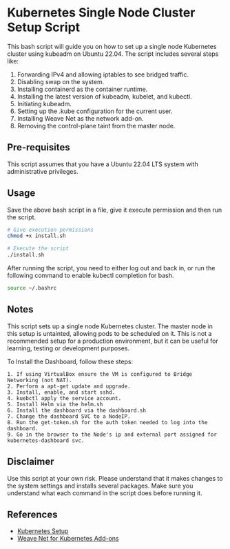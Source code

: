 # Kubernetes Single Node Cluster Setup Script

This bash script will guide you on how to set up a single node Kubernetes cluster using kubeadm on Ubuntu 22.04. The script includes several steps like:

1. Forwarding IPv4 and allowing iptables to see bridged traffic.
2. Disabling swap on the system.
3. Installing containerd as the container runtime.
4. Installing the latest version of kubeadm, kubelet, and kubectl.
5. Initiating kubeadm.
6. Setting up the .kube configuration for the current user.
7. Installing Weave Net as the network add-on.
8. Removing the control-plane taint from the master node.

## Pre-requisites

This script assumes that you have a Ubuntu 22.04 LTS system with administrative privileges. 

## Usage

Save the above bash script in a file, give it execute permission and then run the script.

```bash
# Give execution permissions
chmod +x install.sh

# Execute the script
./install.sh
```

After running the script, you need to either log out and back in, or run the following command to enable kubectl completion for bash.

```bash
source ~/.bashrc
```

## Notes

This script sets up a single node Kubernetes cluster. The master node in this setup is untainted, allowing pods to be scheduled on it. This is not a recommended setup for a production environment, but it can be useful for learning, testing or development purposes.

To Install the Dashboard, follow these steps:
```
1. If using VirtualBox ensure the VM is configured to Bridge Networking (not NAT).
2. Perform a apt-get update and upgrade.
3. Install, enable, and start sshd.
4. kuebctl apply the service account.
5. Install Helm via the helm.sh
6. Install the dashboard via the dashboard.sh
7. Change the dashboard SVC to a NodeIP.
8. Run the get-token.sh for the auth token needed to log into the dashboard.
9. Go in the browser to the Node's ip and external port assigned for kubernetes-dashboard svc.

```

## Disclaimer

Use this script at your own risk. Please understand that it makes changes to the system settings and installs several packages. Make sure you understand what each command in the script does before running it.

## References

- [Kubernetes Setup](https://kubernetes.io/docs/setup/)
- [Weave Net for Kubernetes Add-ons](https://www.weave.works/docs/net/latest/kubernetes/kube-addon/)
